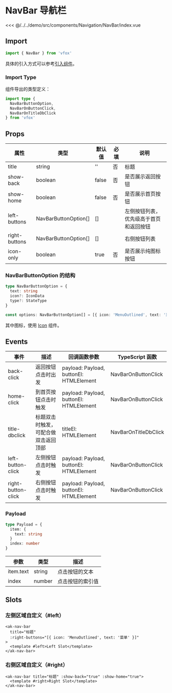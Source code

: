 # NavBar 导航栏

<CodeDemo name="NavBar">

<<< @/../../demo/src/components/Navigation/NavBar/index.vue

</CodeDemo>

## Import

```js
import { NavBar } from 'vfox'
```

具体的引入方式可以参考[引入组件](../guide/import.md)。

### Import Type

组件导出的类型定义：

```ts
import type {
  NavBarButtonOption,
  NavBarOnButtonClick,
  NavBarOnTitleDbClick
} from 'vfox'
```

## Props

| 属性          | 类型                 | 默认值 | 必填 | 说明                                   |
| ------------- | -------------------- | ------ | ---- | -------------------------------------- |
| title         | string               | ''     | 否   | 标题                                   |
| show-back     | boolean              | false  | 否   | 是否展示返回按钮                       |
| show-home     | boolean              | false  | 否   | 是否展示首页按钮                       |
| left-buttons  | NavBarButtonOption[] | []     |      | 左侧按钮列表，优先级高于首页和返回按钮 |
| right-buttons | NavBarButtonOption[] | []     |      | 右侧按钮列表                           |
| icon-only     | boolean              | true   | 否   | 是否展示纯图标按钮                     |

### NavBarButtonOption 的结构

```ts
type NavBarButtonOption = {
  text: string
  icon?: IconData
  type?: StateType
}

const options: NavBarButtonOption[] = [{ icon: 'MenuOutlined', text: '菜单' }]
```

其中图标，使用 [Icon](./Icon.md) 组件。

## Events

| 事件               | 描述                                 | 回调函数参数                            | TypeScript 函数      |
| ------------------ | ------------------------------------ | --------------------------------------- | -------------------- |
| back-click         | 返回按钮点击时出发                   | payload: Payload, buttonEl: HTMLElement | NavBarOnButtonClick  |
| home-click         | 到首页按钮点击时触发                 | payload: Payload, buttonEl: HTMLElement | NavBarOnButtonClick  |
| title-dbclick      | 标题双击时触发，可配合做双击返回顶部 | titleEl: HTMLElement                    | NavBarOnTitleDbClick |
| left-button-click  | 左侧按钮点击时触发                   | payload: Payload, buttonEl: HTMLElement | NavBarOnButtonClick  |
| right-button-click | 右侧按钮点击时触发                   | payload: Payload, buttonEl: HTMLElement | NavBarOnButtonClick  |

### Payload

```ts
type Payload = {
  item: {
    text: string
  }
  index: number
}
```

| 参数      | 类型   | 描述             |
| --------- | ------ | ---------------- |
| item.text | string | 点击按钮的文本   |
| index     | number | 点击按钮的索引值 |

## Slots

### 左侧区域自定义（#left）

```vue
<ak-nav-bar
  title="标题"
  :right-buttons="[{ icon: 'MenuOutlined', text: '菜单' }]"
>
  <template #left>Left Slot</template>
</ak-nav-bar>
```

### 右侧区域自定义（#right）

```vue
<ak-nav-bar title="标题" :show-back="true" :show-home="true">
  <template #right>Right Slot</template>
</ak-nav-bar>
```
